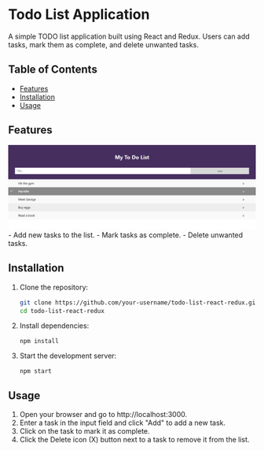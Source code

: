 # Todo List Application

A simple TODO list application built using React and Redux. Users can add tasks, mark them as complete, and delete unwanted tasks.

## Table of Contents

- [Features](#features)
- [Installation](#installation)
- [Usage](#usage)

## Features

<img src="./public/todo_image.png">
<br/>
- Add new tasks to the list.
- Mark tasks as complete.
- Delete unwanted tasks.

## Installation

1. Clone the repository:

   ```bash
   git clone https://github.com/your-username/todo-list-react-redux.git
   cd todo-list-react-redux
   ```
2. Install dependencies:
    ```
   npm install
    ```
3. Start the development server:
    ```
   npm start
    ```

## Usage
1. Open your browser and go to http://localhost:3000.
2. Enter a task in the input field and click "Add" to add a new task.
3. Click on the task to mark it as complete.
4. Click the Delete icon (X) button next to a task to remove it from the list.